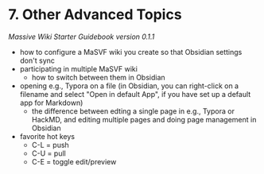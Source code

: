 # 7. Other Advanced Topics

*Massive Wiki Starter Guidebook version 0.1.1*

- how to configure a MaSVF wiki you create so that Obsidian settings don't sync
- participating in multiple MaSVF wiki
	- how to switch between them in Obsidian
- opening e.g., Typora on a file (in Obsidian, you can right-click on a filename and select "Open in default App", if you have set up a default app for Markdown)
	- the difference between edting a single page in e.g., Typora or HackMD, and editing multiple pages and doing page management in Obsidian
- favorite hot keys
	- C-L = push
	- C-U = pull
	- C-E = toggle edit/preview
